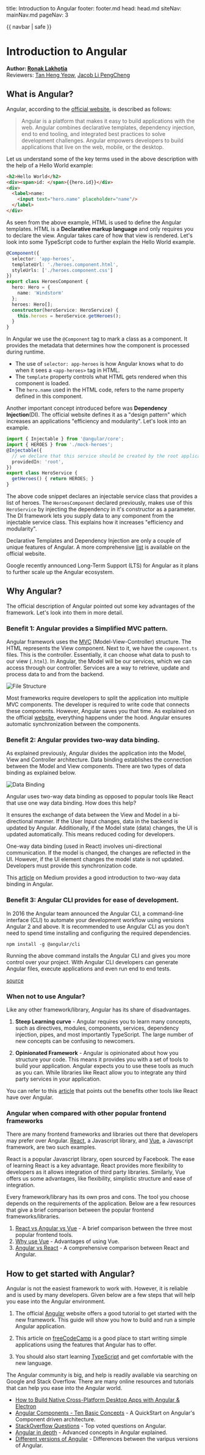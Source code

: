 <frontmatter>
  title: Introduction to Angular
  footer: footer.md
  head: head.md
  siteNav: mainNav.md
  pageNav: 3
</frontmatter>

{{ navbar | safe }}

<div class="website-content">

# Introduction to Angular

**Author: [Ronak Lakhotia](https://github.com/RonakLakhotia)**                                                              
Reviewers: [Tan Heng Yeow](https://github.com/tanhengyeow), [Jacob Li PengCheng](https://github.com/jacoblipech)

## What is Angular?

Angular, according to the [official website](https://angular.io/docs), is described as follows:

>Angular is a platform that makes it easy to build applications with the web. Angular combines declarative templates, dependency injection, end to end tooling, and integrated best practices to solve development challenges. Angular empowers developers to build applications that live on the web, mobile, or the desktop.

Let us understand some of the key terms used in the above description with the help of a Hello World example:

```html
<h2>Hello World</h2>
<div><span>id: </span>{{hero.id}}</div>
<div>
  <label>name:
    <input text="hero.name" placeholder="name"/>
  </label>
</div>
```

As seen from the above example, HTML is used to define the Angular templates. HTML is a **Declarative markup language** and only requires you to declare the view. Angular takes care of how that view is rendered.
Let's look into some TypeScript code to further explain the Hello World example.

```typescript
@Component({
  selector: 'app-heroes',
  templateUrl: './heroes.component.html',
  styleUrls: ['./heroes.component.css']
})
export class HeroesComponent {
  hero: Hero = {
    name: 'Windstorm'
  };
  heroes: Hero[];
  constructor(heroService: HeroService) {
    this.heroes = heroService.getHeroes();
  }
}
```

In Angular we use the `@Component` tag to mark a class as a component. It provides the metadata that determines how the component is processed during runtime.

* The use of `selector: app-heroes` is how Angular knows what to do when it sees a `<app-heroes>` tag in HTML.
* The `template` property controls what HTML gets rendered when this component is loaded.
* The `hero.name` used in the HTML code, refers to the name property defined in this component.

Another important concept introduced before was **Dependency Injection**(DI). The official website defines it as a "design pattern" which increases an applications "efficiency and modularity". Let's look into an example.

```typescript
import { Injectable } from '@angular/core';
import { HEROES } from './mock-heroes';
@Injectable({
  // we declare that this service should be created by the root application injector.
  providedIn: 'root',
})
export class HeroService {
  getHeroes() { return HEROES; }
}
```
The above code snippet declares an injectable service class that provides a list of heroes. The `HeroesComponent` declared previously, makes use of this `HeroService` by injecting the dependency in it's constructor as a parameter.
The DI framework lets you supply data to any component from the injectable service class. This explains how it increases "efficiency and modularity".

Declarative Templates and Dependency Injection are only a couple of unique features of Angular. A more comprehensive [list](https://angular.io/features) is available on the official website. 

<box type="info">
Google recently announced Long-Term Support (LTS) for Angular as it plans to further scale up the Angular ecosystem. 
</box> 

## Why Angular?

The official description of Angular pointed out some key advantages of the framework. Let's look into them in more detail.

### Benefit 1: Angular provides a Simplified MVC pattern.

Angular framework uses the [MVC](https://blog.angular-university.io/why-angular-angular-vs-jquery-a-beginner-friendly-explanation-on-the-advantages-of-angular-and-mvc/) (Model-View-Controller) structure. The HTML represents the View component. Next to it, we have the `component.ts` files. This is the controller. Essentially, it can choose what data to push to our view (`.html`). 
In Angular, the Model will be our services, which we can access through our controller. Services are a way to retrieve, update and process data to and from the backend.

![File Structure](file.png)

Most frameworks require developers to split the application into multiple MVC components. The developer is required to write code that connects these components. However, Angular saves you that time. As explained on the official [website](https://blog.angular-university.io/why-angular-angular-vs-jquery-a-beginner-friendly-explanation-on-the-advantages-of-angular-and-mvc/), everything happens under the hood. Angular ensures automatic synchronization between the components.

### Benefit 2: Angular provides two-way data binding.

As explained previously, Angular divides the application into the Model, View and Controller architecture. Data binding establishes the connection between the Model and View components. There are two types of data binding as explained below.

![Data Binding](one_two.png)

Angular uses two-way data binding as opposed to popular tools like React that use one way data binding. How does this help?

It ensures the exchange of data between the View and Model in a bi-directional manner. If the User Input changes, data in the backend is updated by Angular. Additionally, if the Model state (data) changes, the UI is updated automatically. This means reduced coding for developers.

One-way data binding (used in React) involves uni-directional communication. If the model is changed, the changes are reflected in the UI. However, if the UI element changes the model state is not updated. Developers must provide this synchronization code. 

This [article](https://medium.com/@preethi.s/angular-custom-two-way-data-binding-3e618309d6c7) on Medium provides a good introduction to two-way data binding in Angular.

### Benefit 3: Angular CLI provides for ease of development.

In 2016 the Angular team announced the Angular CLI, a command-line interface (CLI) to automate your development workflow using versions Angular 2 and above.
It is recommended to use Angular CLI as you don't need to spend time installing and configuring the required dependencies.

`npm install -g @angular/cli`

Running the above command installs the Angular CLI and gives you more control over your project.
With Angular CLI developers can generate Angular files, execute applications and even run end to end tests.

[source](https://www.amadousall.com/why-you-should-use-angular-cli/)

### When not to use Angular?

Like any other framework/library, Angular has its share of disadvantages.

1. **Steep Learning curve** - Angular requires you to learn many concepts, such as directives, modules, components, services, dependency injection, pipes, and most importantly TypeScript. 
The large number of new concepts can be confusing to newcomers.

2. **Opinionated Framework** - Angular is opinionated about how you structure your code. This means it provides you with a set of tools to build your application. Angular expects you to use these tools as much as you can. While libraries like React allow you to integrate any third party services in your application.

You can refer to this [article](https://jsreport.io/why-is-react-more-popular-than-angular/) that points out the benefits other tools like React have over Angular.
    
### Angular when compared with other popular frontend frameworks

There are many frontend frameworks and libraries out there that developers may prefer over Angular. <a href="https://reactjs.org/">React</a>, a Javascript library, and <a href="https://vuejs.org/">Vue</a>, a Javascript framework, are two such examples.

React is a popular Javascript library, open sourced by Facebook. The ease of learning React is a key advantage.
React provides more flexibility to developers as it allows integration of third party libraries.
Similarly, Vue offers us some advantages, like flexibility, simplistic structure and ease of integration.

Every framework/library has its own pros and cons. The tool you choose depends on the requirements of the application. Below are a few resources that give a brief comparison between the popular frontend frameworks/libraries.

1. [React vs Angular vs Vue](https://medium.com/@TechMagic/reactjs-vs-angular5-vs-vue-js-what-to-choose-in-2018-b91e028fa91d) - A brief comparison between the three most popular frontend tools.
2. [Why use Vue](https://medium.com/@brainmobi/advantages-of-using-vue-js-for-your-web-applications-7e460cadfffc) - Advantages of using Vue.
3. [Angular vs React](https://programmingwithmosh.com/react/react-vs-angular/) - A comprehensive comparison between React and Angular.

## How to get started with Angular?

Angular is not the easiest framework to work with. However, it is reliable and is used by many developers. Given below are a few steps that will help you ease into the Angular environment.

1. The official [Angular](https://angular.io/guide/quickstart) website offers a good tutorial to get started with the new framework. This guide will show you how to build and run a simple Angular application.

2. This article on [freeCodeCamp](https://medium.freecodecamp.org/want-to-learn-angular-heres-our-free-33-part-course-by-dan-wahlin-fc2ff27ab451) is a good place to start writing simple applications using the features that Angular has to offer.

3. You should also start learning [TypeScript](https://www.typescriptlang.org/docs/home.html) and get comfortable with the new language.

The Angular community is big, and help is readily available via searching on Google and Stack Overflow.
There are many online resources and tutorials that can help you ease into the Angular world.

- [How to Build Native Cross-Platform Desktop Apps with Angular & Electron](https://medium.com/@yannmjl/how-to-build-native-cross-platform-desktop-apps-with-angular-electron-bd1d6e3919b2)
- [Angular Components - Ten Basic Concepts](https://angularfirebase.com/lessons/angular-components-basics-top-ten/) - A QuickStart on Angular's Component driven architecture.
- [StackOverflow Questions](https://stackoverflow.com/questions/tagged/angular?sort=votes&pageSize=50) - Top voted questions on Angular.
- [Angular in depth](https://blog.angularindepth.com/) - Advanced concepts in Angular explained.
- [Different versions of Angular](https://www.simplilearn.com/angularjs-vs-angular-2-vs-angular-4-differences-article) - Differences between the varipus versions of Angular.

</div>

